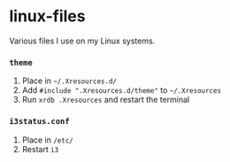 # linux-files
Various files I use on my Linux systems.

### `theme`

1. Place in `~/.Xresources.d/`
2. Add `#include ".Xresources.d/theme"` to `~/.Xresources`
3. Run `xrdb .Xresources` and restart the terminal

### `i3status.conf`

1. Place in `/etc/`
2. Restart `i3`
